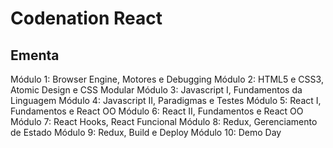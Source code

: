 # Codenation React

## Ementa

Módulo 1: Browser Engine, Motores e Debugging
Módulo 2: HTML5 e CSS3, Atomic Design e CSS Modular
Módulo 3: Javascript I, Fundamentos da Linguagem
Módulo 4: Javascript II, Paradigmas e Testes
Módulo 5: React I, Fundamentos e React OO
Módulo 6: React II, Fundamentos e React OO
Módulo 7: React Hooks, React Funcional
Módulo 8: Redux, Gerenciamento de Estado
Módulo 9: Redux, Build e Deploy
Módulo 10: Demo Day 
